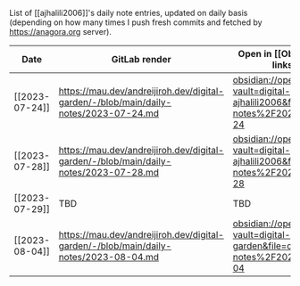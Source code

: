 List of [[ajhalili2006]]'s daily note entries, updated on daily basis (depending on how many times I push fresh commits and fetched by <https://anagora.org> server).

| Date | GitLab render | Open in [[Obsidian]] links |
| --- | --- | --- |
| [[2023-07-24]] | <https://mau.dev/andreijiroh.dev/digital-garden/-/blob/main/daily-notes/2023-07-24.md> | <obsidian://open?vault=digital-garden-ajhalili2006&file=daily-notes%2F2023-07-24> |
| [[2023-07-28]] | <https://mau.dev/andreijiroh.dev/digital-garden/-/blob/main/daily-notes/2023-07-28.md> | <obsidian://open?vault=digital-garden-ajhalili2006&file=daily-notes%2F2023-07-28>
| [[2023-07-29]] | TBD | TBD
| [[2023-08-04]] | <https://mau.dev/andreijiroh.dev/digital-garden/-/blob/main/daily-notes/2023-08-04.md> | <obsidian://open?vault=digital-garden&file=daily-notes%2F2023-08-04>
